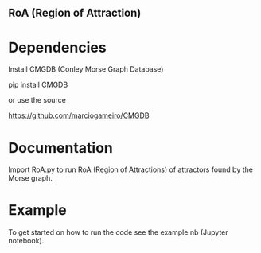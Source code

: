 ## RoA (Region of Attraction)


# Dependencies
Install CMGDB (Conley Morse Graph Database)

pip install CMGDB

or use the source

https://github.com/marciogameiro/CMGDB

# Documentation

Import RoA.py to run RoA (Region of Attractions) of attractors found by the Morse graph.

# Example

To get started on how to run the code see the example.nb (Jupyter notebook).
